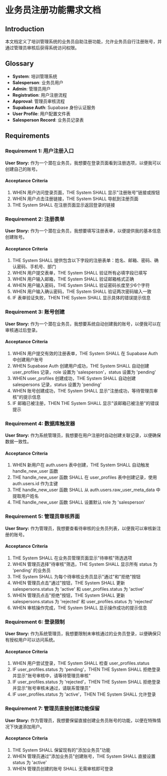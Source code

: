 # 业务员注册功能需求文档

## Introduction

本文档定义了培训管理系统的业务员自助注册功能，允许业务员自行注册账号，并通过管理员审核后获得系统访问权限。

## Glossary

- **System**: 培训管理系统
- **Salesperson**: 业务员用户
- **Admin**: 管理员用户
- **Registration**: 用户注册流程
- **Approval**: 管理员审核流程
- **Supabase Auth**: Supabase 身份认证服务
- **User Profile**: 用户配置文件表
- **Salesperson Record**: 业务员记录表

## Requirements

### Requirement 1: 用户注册入口

**User Story:** 作为一个潜在业务员，我想要在登录页面看到注册选项，以便我可以创建自己的账号。

#### Acceptance Criteria

1. WHEN 用户访问登录页面，THE System SHALL 显示"注册账号"链接或按钮
2. WHEN 用户点击注册链接，THE System SHALL 导航到注册页面
3. THE System SHALL 在注册页面显示返回登录的链接

### Requirement 2: 注册表单

**User Story:** 作为一个潜在业务员，我想要填写注册表单，以便提供我的基本信息创建账号。

#### Acceptance Criteria

1. THE System SHALL 提供包含以下字段的注册表单：姓名、邮箱、密码、确认密码、手机号、部门
2. WHEN 用户提交表单，THE System SHALL 验证所有必填字段已填写
3. WHEN 用户输入邮箱，THE System SHALL 验证邮箱格式正确
4. WHEN 用户输入密码，THE System SHALL 验证密码长度至少6个字符
5. WHEN 用户输入确认密码，THE System SHALL 验证两次密码输入一致
6. IF 表单验证失败，THEN THE System SHALL 显示具体的错误提示信息

### Requirement 3: 账号创建

**User Story:** 作为一个潜在业务员，我想要系统自动创建我的账号，以便我可以在审核通过后登录。

#### Acceptance Criteria

1. WHEN 用户提交有效的注册表单，THE System SHALL 在 Supabase Auth 中创建用户账号
2. WHEN Supabase Auth 创建用户成功，THE System SHALL 自动创建 user_profiles 记录，role 设置为 'salesperson'，status 设置为 'pending'
3. WHEN user_profiles 创建成功，THE System SHALL 自动创建 salespersons 记录，status 设置为 'pending'
4. WHEN 账号创建成功，THE System SHALL 显示"注册成功，等待管理员审核"的提示信息
5. IF 邮箱已被注册，THEN THE System SHALL 显示"该邮箱已被注册"的错误提示

### Requirement 4: 数据库触发器

**User Story:** 作为系统管理员，我想要在用户注册时自动创建关联记录，以便确保数据一致性。

#### Acceptance Criteria

1. WHEN 新用户在 auth.users 表中创建，THE System SHALL 自动触发 handle_new_user 函数
2. THE handle_new_user 函数 SHALL 在 user_profiles 表中创建记录，使用 auth.users.id 作为主键
3. THE handle_new_user 函数 SHALL 从 auth.users.raw_user_meta_data 中提取用户姓名
4. THE handle_new_user 函数 SHALL 设置默认 role 为 'salesperson'

### Requirement 5: 管理员审核界面

**User Story:** 作为管理员，我想要查看待审核的业务员列表，以便我可以审核新注册的账号。

#### Acceptance Criteria

1. THE System SHALL 在业务员管理页面显示"待审核"筛选选项
2. WHEN 管理员选择"待审核"筛选，THE System SHALL 显示所有 status 为 'pending' 的业务员
3. THE System SHALL 为每个待审核业务员显示"通过"和"拒绝"按钮
4. WHEN 管理员点击"通过"按钮，THE System SHALL 更新 salespersons.status 为 'active' 和 user_profiles.status 为 'active'
5. WHEN 管理员点击"拒绝"按钮，THE System SHALL 更新 salespersons.status 为 'rejected' 和 user_profiles.status 为 'rejected'
6. WHEN 审核操作完成，THE System SHALL 显示操作成功的提示信息

### Requirement 6: 登录限制

**User Story:** 作为系统管理员，我想要限制未审核通过的业务员登录，以便确保只有授权用户可以访问系统。

#### Acceptance Criteria

1. WHEN 用户尝试登录，THE System SHALL 检查 user_profiles.status
2. IF user_profiles.status 为 'pending'，THEN THE System SHALL 拒绝登录并显示"账号审核中，请等待管理员审核"
3. IF user_profiles.status 为 'rejected'，THEN THE System SHALL 拒绝登录并显示"账号审核未通过，请联系管理员"
4. IF user_profiles.status 为 'active'，THEN THE System SHALL 允许登录

### Requirement 7: 管理员直接创建功能保留

**User Story:** 作为管理员，我想要保留直接创建业务员账号的功能，以便在特殊情况下快速添加用户。

#### Acceptance Criteria

1. THE System SHALL 保留现有的"添加业务员"功能
2. WHEN 管理员通过"添加业务员"创建账号，THE System SHALL 直接设置 status 为 'active'
3. WHEN 管理员创建的账号 SHALL 无需审核即可登录
